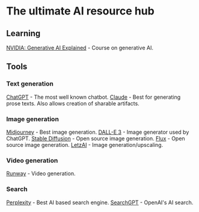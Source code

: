 # The ultimate AI resource hub

## Learning
[NVIDIA: Generative AI Explained](https://learn.nvidia.com/courses/course-detail?course_id=course-v1:DLI+S-FX-07+V1) - Course on generative AI.

## Tools

### Text generation
[ChatGPT](https://chatgpt.com) - The most well known chatbot.
[Claude](https://caude.ai) - Best for generating prose texts. Also allows creation of sharable artifacts.

### Image generation
[Midjourney](https://midjourney.com) - Best image generation.
[DALL-E 3](https://openai.com/dall-e-3) - Image generator used by ChatGPT.
[Stable Diffusion](https://stability.ai) - Open source image generation.
[Flux](https://blackforestlabs.ai/) - Open source image generation.
[LetzAI](https://letz.ai) - Image generation/upscaling.

### Video generation
[Runway](https://runwayml.com/) - Video generation.

### Search
[Perplexity](https://perplexity.ai) - Best AI based search engine.
[SearchGPT](https://openai.com/index/searchgpt-prototype/) - OpenAI's AI search.
